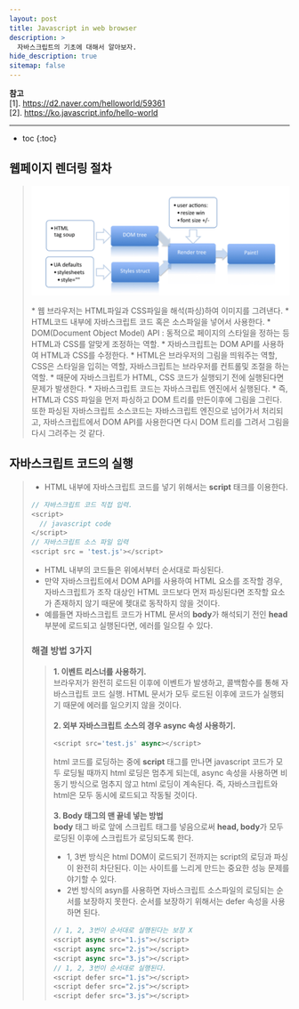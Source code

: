 ```yaml
---
layout: post
title: Javascript in web browser
description: >
  자바스크립트의 기초에 대해서 알아보자.
hide_description: true
sitemap: false
---
```


**참고**  
[1]. <https://d2.naver.com/helloworld/59361>  
[2]. <https://ko.javascript.info/hello-world>  
* * *  

* toc
{:toc}

## 웹페이지 렌더링 절차
> <p align="center"><img src="/assets/img/javascript/elementary/1.png"></p>
> * 웹 브라우저는 HTML파일과 CSS파일을 해석(파싱)하여 이미지를 그려낸다.
> * HTML코드 내부에 자바스크립트 코드 혹은 소스파일을 넣어서 사용한다.
> * DOM(Document Object Model) API : 동적으로 페이지의 스타일을 정하는 등 HTML과 CSS를 알맞게 조정하는 역할.
> * 자바스크립트는 DOM API를 사용하여 HTML과 CSS를 수정한다.
> * HTML은 브라우저의 그림을 띄워주는 역할, CSS은 스타일을 입히는 역할, 자바스크립트는 브라우저를 컨트롤및 조절을 하는 역할.
> * 때문에 자바스크립트가 HTML, CSS 코드가 실행되기 전에 실행된다면 문제가 발생한다.
> * 자바스크립트 코드는 자바스크립트 엔진에서 실행된다.
> * 즉, HTML과 CSS 파일을 먼저 파싱하고 DOM 트리를 만든이후에 그림을 그린다. 또한 파싱된 자바스크립트 소스코드는 자바스크립트 엔진으로 넘어가서 처리되고, 자바스크립트에서 DOM API를 사용한다면 다시 DOM 트리를 그려서 그림을 다시 그려주는 것 같다.

## 자바스크립트 코드의 실행
> * HTML 내부에 자바스크립트 코드를 넣기 위해서는 **script** 태크를 이용한다.
> ```js
> // 자바스크립트 코드 직접 입력.
> <script> 
>   // javascript code 
> </script>  
> // 자바스크립트 소스 파일 입력
> <script src = 'test.js'></script>
> ```
> * HTML 내부의 코드들은 위에서부터 순서대로 파싱된다.
> * 만약 자바스크립트에서 DOM API를 사용하여 HTML 요소를 조작할 경우, 자바스크립트가 조작 대상인 HTML 코드보다 먼저 파싱된다면 조작할 요소가 존재하지 않기 때문에 젲대로 동작하지 않을 것이다.
> * 예를들면 자바스크립트 코드가 HTML 문서의 **body**가 해석되기 전인 **head** 부분에 로드되고 실행된다면, 에러를 일으킬 수 있다.
> 
> ### 해결 방법 3가지
> > **1. 이벤트 리스너를 사용하기.**  
> > 브라우저가 완전히 로드된 이후에 이벤트가 발생하고, 콜백함수를 통해 자바스크립트 코드 실행. HTML 문서가 모두 로드된 이후에 코드가 실행되기 때문에 에러를 일으키지 않을 것이다.  
> > <br>
> > **2. 외부 자바스크립트 소스의 경우 async 속성 사용하기.**  
> > ```js
> > <script src='test.js' async></script>
> > ```
> > html 코드를 로딩하는 중에 **script** 태그를 만나면 javascript 코드가 모두 로딩될 때까지 html 로딩은 멈추게 되는데, async 속성을 사용하면 비동기 방식으로 멈추지 않고 html 로딩이 계속된다. 즉, 자바스크립트와 html은 모두 동시에 로드되고 작동될 것이다.  
> > <br>
> > **3. Body 태그의 맨 끝네 넣는 방법**  
> > **body** 태그 바로 앞에 스크립트 태그를 넣음으로써 **head, body**가 모두 로딩된 이후에 스크립트가 로딩되도록 한다.  
> > * 1, 3번 방식은 html DOM이 로드되기 전까지는 script의 로딩과 파싱이 완전히 차단된다. 이는 사이트를 느리게 만드는 중요한 성능 문제를 야기할 수 있다.  
> > * 2번 방식의 asyn를 사용하면 자바스크립트 소스파일의 로딩되는 순서를 보장하지 못한다. 순서를 보장하기 위해서는 defer 속성을 사용하면 된다.  
> > ```js
> > // 1, 2, 3번이 순서대로 실행된다는 보장 X
> > <script async src="1.js"></script>
> > <script async src="2.js"></script>
> > <script async src="3.js"></script>  
> > // 1, 2, 3번이 순서대로 실행된다.
> > <script defer src="1.js"></script>
> > <script defer src="2.js"></script>
> > <script defer src="3.js"></script>  
> > ```
